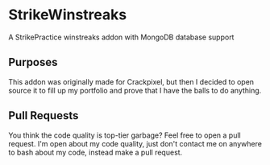 # StrikeWinstreaks
A StrikePractice winstreaks addon with MongoDB database support
## Purposes
This addon was originally made for Crackpixel, but then I decided to open source it to fill up my portfolio and prove that I have the balls to do anything.
## Pull Requests
You think the code quality is top-tier garbage? Feel free to open a pull request. I'm open about my code quality, just don't contact me on anywhere to bash about my code, instead make a pull request.